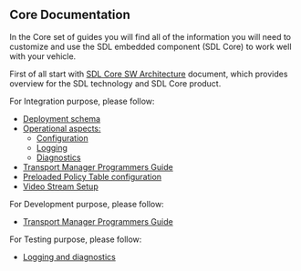## Core Documentation

In the Core set of guides you will find all of the information you will need to customize and use the SDL embedded component (SDL Core) to work well with your vehicle.

First of all start with [SDL Core SW Architecture](../software-architecture-document/table-of-contents/) document, which provides overview for the SDL technology and SDL Core product.

For Integration purpose, please follow:

- [Deployment schema](../software-architecture-document/deployment-view/#49-deployment-view/)
- [Operational aspects:](../software-architecture-document/operational-view/#410-operational-view/)
    - [Configuration](../software-architecture-document/operational-view/#sdl-configuration)
    - [Logging](../software-architecture-document/operational-view/#logging-configuration)
    - [Diagnostics](../software-architecture-document/operational-view/#diagnostics)
- [Transport Manager Programmers Guide](../transport-manager-programming/)
- [Preloaded Policy Table configuration](../configuration/preloaded-policy-table/)
- [Video Stream Setup](../video-streaming-setup/)

For Development purpose, please follow:

- [Transport Manager Programmers Guide](../transport-manager-programming/)

For Testing purpose, please follow:

- [Logging and diagnostics](../software-architecture-document/operational-view/#logging-configuration)
